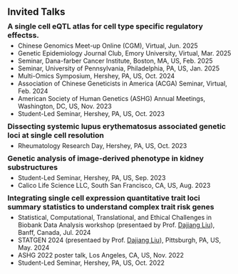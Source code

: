 <h1 id="invited-talks"></h1>

<h2 style="margin: 60px 0px 10px;">Invited Talks</h2>


<h3 style="margin:10px 0px 5px;">A single cell eQTL atlas for cell type specific regulatory effectss.</h3>

<ul style="margin:0 0 5px;">
  <li>Chinese Genomics Meet-up Online (CGM), Virtual, Jun. 2025</li>
  <li>Genetic Epidemiology Journal Club, Emory University, Virtual, Mar. 2025</li>
  <li>Seminar, Dana-farber Cancer Institute, Boston, MA, US, Feb. 2025</li>
  <li>Seminar, University of Pennsylvania, Philadelphia, PA, US, Jan. 2025</li>
  <li>Multi-Omics Symposium, Hershey, PA, US, Oct. 2024</li>
  <li>Association of Chinese Geneticists in America (ACGA) Seminar, Virtual, Feb. 2024</li>
  <li>American Society of Human Genetics (ASHG) Annual Meetings, Washington, DC, US, Nov. 2023</li>
  <li>Student-Led Seminar, Hershey, PA, US, Oct. 2023</li>
</ul>

<h3 style="margin:10px 0px 5px;">Dissecting systemic lupus erythematosus associated genetic loci at single cell resolution</h3>

<ul style="margin:0 0 5px;">
  <li>Rheumatology Research Day, Hershey, PA, US, Oct. 2023</li>
</ul>

<h3 style="margin:10px 0px 5px;">Genetic analysis of image-derived phenotype in kidney substructures</h3>

<ul style="margin:0 0 5px;">
   <li>Student-Led Seminar, Hershey, PA, US, Sep. 2023</li>
  <li>Calico Life Science LLC, South San Francisco, CA, US, Aug. 2023</li>
</ul>

<h3 style="margin:10px 0px 5px;">Integrating single cell expression quantitative trait loci summary statistics to understand complex trait risk genes</h3>

<ul style="margin:0 0 5px;">
  <li>Statistical, Computational, Translational, and Ethical Challenges in Biobank Data Analysis workshop (presentaed by Prof. <a href="https://dajiangliu.blog/" target="_blank">Dajiang Liu</a>), Banff, Canada, Jul. 2024</li>
  <li>STATGEN 2024 (presentaed by Prof. <a href="https://dajiangliu.blog/" target="_blank">Dajiang Liu</a>), Pittsburgh, PA, US, May. 2024</li>
  <li>ASHG 2022 poster talk, Los Angeles, CA, US, Nov. 2022</li>
  <li>Student-Led Seminar, Hershey, PA, US, Oct. 2022</li>
</ul>
